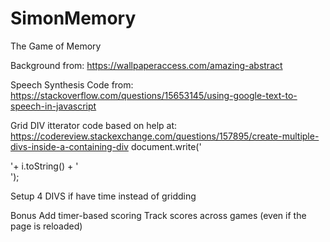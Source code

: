 # SimonMemory

The Game of Memory

Background from:
https://wallpaperaccess.com/amazing-abstract

Speech Synthesis Code from:
https://stackoverflow.com/questions/15653145/using-google-text-to-speech-in-javascript

Grid DIV itterator code based on help at:
https://codereview.stackexchange.com/questions/157895/create-multiple-divs-inside-a-containing-div
document.write('<div class="gridbox" value='+i+'>'+ i.toString() + '</div>');

Setup 4 DIVS if have time instead of gridding

Bonus
Add timer-based scoring
Track scores across games (even if the page is reloaded)
